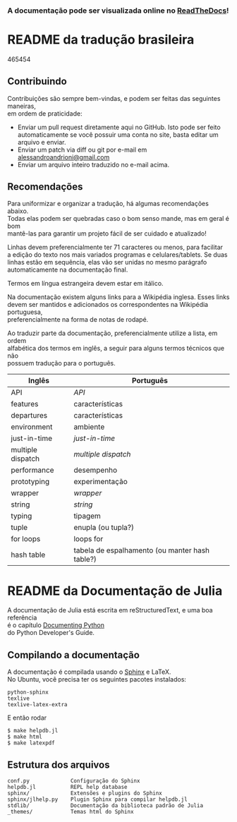 ### A documentação pode ser visualizada online no [ReadTheDocs](https://julia_pt-br.readthedocs.org/en/latest/)!

# README da tradução brasileira

465454

## Contribuindo

Contribuições são sempre bem-vindas, e podem ser feitas das seguintes maneiras,  
em ordem de praticidade:

* Enviar um pull request diretamente aqui no GitHub. Isto pode ser feito 
  automaticamente se você possuir uma conta no site, basta editar um arquivo
  e enviar.
* Enviar um patch via diff ou git por e-mail em alessandroandrioni@gmail.com
* Enviar um arquivo inteiro traduzido no e-mail acima.

## Recomendações

Para uniformizar e organizar a tradução, há algumas recomendações abaixo.  
Todas elas podem ser quebradas caso o bom senso mande, mas em geral é bom  
mantê-las para garantir um projeto fácil de ser cuidado e atualizado!

Linhas devem preferencialmente ter 71 caracteres ou menos, para facilitar  
a edição do texto nos mais variados programas e celulares/tablets. Se duas  
linhas estão em sequência, elas vão ser unidas no mesmo parágrafo  
automaticamente na documentação final.

Termos em língua estrangeira devem estar em itálico.

Na documentação existem alguns links para a Wikipédia inglesa. Esses links  
devem ser mantidos e adicionados os correspondentes na Wikipédia portuguesa,  
preferencialmente na forma de notas de rodapé.

Ao traduzir parte da documentação, preferencialmente utilize a lista, em ordem  
alfabética dos termos em inglês, a seguir para alguns termos técnicos que não  
possuem tradução para o português.

| Inglês | Português |
| --- | --- |
| API | _API_ |
| features | características |
| departures | características |
| environment | ambiente |
| just-in-time | _just-in-time_ |
| multiple dispatch | _multiple dispatch_ |
| performance | desempenho |
| prototyping | experimentação |
| wrapper | _wrapper_ |
| string | _string_ |
| typing | tipagem |
| tuple | enupla \(ou tupla?\) |
| for loops | loops for |
| hash table | tabela de espalhamento \(ou manter hash table?\) |

# README da Documentação de Julia

A documentação de Julia está escrita em reStructuredText, e uma boa referência  
é o capítulo [Documenting Python](http://docs.python.org/devguide/documenting.html)  
do Python Developer's Guide.

## Compilando a documentação

A documentação é compilada usando o [Sphinx](http://sphinx.pocoo.org/) e LaTeX.  
No Ubuntu, você precisa ter os seguintes pacotes instalados:

```
python-sphinx
texlive
texlive-latex-extra
```

E então rodar

```
$ make helpdb.jl
$ make html
$ make latexpdf
```

## Estrutura dos arquivos

```
conf.py             Configuração do Sphinx
helpdb.jl           REPL help database
sphinx/             Extensões e plugins do Sphinx
sphinx/jlhelp.py    Plugin Sphinx para compilar helpdb.jl
stdlib/             Documentação da biblioteca padrão de Julia
_themes/            Temas html do Sphinx
```



